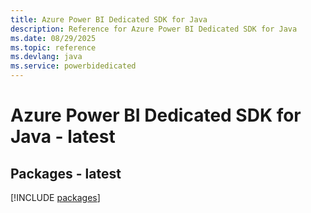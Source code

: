 ```yaml
---
title: Azure Power BI Dedicated SDK for Java
description: Reference for Azure Power BI Dedicated SDK for Java
ms.date: 08/29/2025
ms.topic: reference
ms.devlang: java
ms.service: powerbidedicated
---
```

# Azure Power BI Dedicated SDK for Java - latest
## Packages - latest
[!INCLUDE [packages](power-bi-dedicated-index.md)]